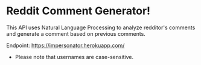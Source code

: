 # Reddit Comment Generator!

This API uses Natural Language Processing to analyze redditor's comments and generate a comment based on previous comments.

Endpoint: https://impersonator.herokuapp.com/
* Please note that usernames are case-sensitive.
